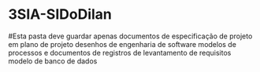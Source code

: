 # 3SIA-SIDoDilan
#Esta pasta deve guardar apenas documentos de especificação de projeto em
plano de projeto
desenhos de engenharia de software
modelos de processos e documentos de registros de levantamento de requisitos
modelo de banco de dados
